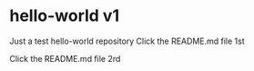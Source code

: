# hello-world v1
Just a test hello-world repository
Click the README.md file 1st

 Click the README.md file 2rd
